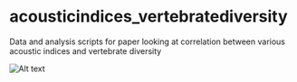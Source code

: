 # acousticindices_vertebratediversity
Data and analysis scripts for paper looking at correlation between various acoustic indices and vertebrate diversity

![Alt text](outputs/figures/2021-12-07Plots_birds_richness.png)